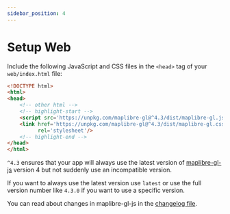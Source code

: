 ```yaml
---
sidebar_position: 4
---
```


# Setup Web

Include the following JavaScript and CSS files in the `<head>` tag of
your `web/index.html` file:

```html title="web/index.html"
<!DOCTYPE html>
<html>
<head>
    <!-- other html -->
    <!-- highlight-start -->
    <script src='https://unpkg.com/maplibre-gl@^4.3/dist/maplibre-gl.js'></script>
    <link href='https://unpkg.com/maplibre-gl@^4.3/dist/maplibre-gl.css'
          rel='stylesheet'/>
    <!-- highlight-end -->
</head>
</html>
```

`^4.3` ensures that your app will always use the latest version of
[maplibre-gl-js](https://github.com/maplibre/maplibre-gl-js) version 4 but not
suddenly
use an incompatible version.

If you want to always use the latest version use `latest` or use the full
version number like `4.3.0` if you want to use a specific version.

You can read about changes in maplibre-gl-js in
the [changelog file](https://github.com/maplibre/maplibre-gl-js/blob/main/CHANGELOG.md).